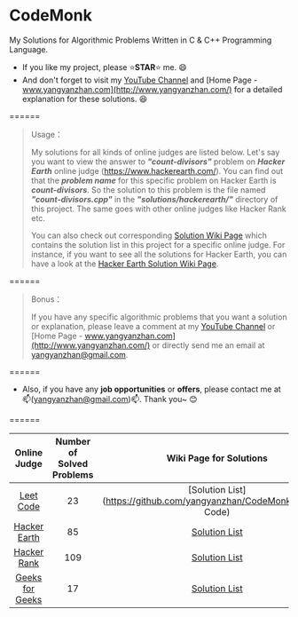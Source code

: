 # CodeMonk
My Solutions for Algorithmic Problems Written in C & C++ Programming Language.

* If you like my project, please :star:**STAR**:star: me. :smile:
* And don't forget to visit my [YouTube Channel]() and [Home Page - www.yangyanzhan.com](http://www.yangyanzhan.com/) for a detailed explanation for these solutions. :laughing:

======

> Usage：
>
> My solutions for all kinds of online judges are listed below. Let's say you want to view the answer to **_"count-divisors"_** problem on **_Hacker Earth_** online judge (https://www.hackerearth.com/). You can find out that the **_problem name_** for this specific problem on Hacker Earth is **_count-divisors_**. So the solution to this problem is the file named **_"count-divisors.cpp"_** in the **_"solutions/hackerearth/"_** directory of this project. The same goes with other online judges like Hacker Rank etc.
>
> You can also check out corresponding [Solution Wiki Page](https://github.com/yangyanzhan/CodeMonk/wiki) which contains the solution list in this project for a specific online judge. For instance, if you want to see all the solutions for Hacker Earth, you can have a look at the [Hacker Earth Solution Wiki Page](https://github.com/yangyanzhan/CodeMonk/wiki/Hacker-Earth).

======

> Bonus：
>
> If you have any specific algorithmic problems that you want a solution or explanation, please leave a comment at my [YouTube Channel]() or [Home Page - www.yangyanzhan.com](http://www.yangyanzhan.com/) or directly send me an email at yangyanzhan@gmail.com.

======

* Also, if you have any **job opportunities** or **offers**, please contact me at :mailbox:(yangyanzhan@gmail.com):mailbox:. Thank you~ :blush:

======

| Online Judge | Number of Solved Problems | Wiki Page for Solutions |
| :----------: | :------: | :------: |
| [Leet Code](https://leetcode.com/) | 23 | [Solution List](https://github.com/yangyanzhan/CodeMonk/wiki/Leet Code) |
| [Hacker Earth](https://www.hackerearth.com/challenges/) | 85 | [Solution List](https://github.com/yangyanzhan/CodeMonk/wiki/Hacker-Earth) |
| [Hacker Rank](https://www.hackerrank.com/) | 109 | [Solution List](https://github.com/yangyanzhan/CodeMonk/wiki/Hacker-Rank) |
| [Geeks for Geeks](http://www.geeksforgeeks.org/) | 17 | [Solution List](https://github.com/yangyanzhan/CodeMonk/wiki/Geeks-For-Geeks)
